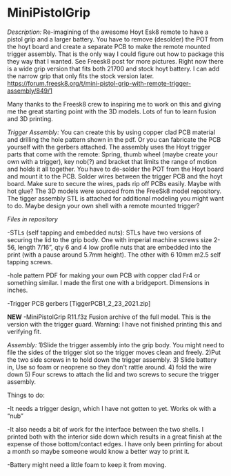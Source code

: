 # MiniPistolGrip

*Description:* Re-imagining of the awesome Hoyt Esk8 remote to have a pistol grip and a larger battery.  You have to remove (desolder) the POT from the hoyt board and create a separate PCB to make the remote mounted trigger assembly. That is the only way I could figure out how to package this they way that I wanted.  See Freesk8 post for more pictures. Right now there is a wide grip version that fits both 21700 and stock hoyt battery. I can add the narrow grip that only fits the stock version later. 
https://forum.freesk8.org/t/mini-pistol-grip-with-remote-trigger-assembly/849/1

Many thanks to the Freesk8 crew to inspiring me to work on this and giving me the great starting point with the 3D models. Lots of fun to learn fusion and 3D printing. 

*Trigger Assembly:*  You can create this by using copper clad PCB material and drilling the hole pattern shown in the pdf. Or you can fabricate the PCB yourself with the gerbers attached.  The assembly uses the Hoyt trigger parts that come with the remote:  Spring, thumb wheel (maybe create your own with a trigger), key nob(?) and bracket that limits the range of motion and holds it all together. You have to de-solder the POT from the Hoyt board and mount it to the PCB.  Solder wires between the trigger PCB and the hoyt board.  Make sure to secure the wires, pads rip off PCBs easily. Maybe with hot glue?  The 3D models were sourced from the FreeSk8 model repository. The tigger assembly STL is attached for additional modeling you might want to do.  Maybe design your own shell with a remote mounted trigger?  

*Files in repository* 

-STLs (self tapping and embedded nuts): STLs have two versions of securing the lid to the grip body.  One with imperial machine screws size 2-56, length 7/16”, qty 6 and 4 low profile nuts that are embedded into the print (with a pause around 5.7mm height).  The other with 6 10mm m2.5 self tapping screws. 

-hole pattern PDF for making your own PCB with copper clad Fr4 or something similar.  I made the first one with a bridgeport.  Dimensions in inches.

-Trigger PCB gerbers [TiggerPCB1_2_23_2021.zip]

**NEW**
-MiniPistolGrip R11.f3z  Fusion archive of the full model.  This is the version with the trigger guard.  Warning: I have not finished printing this and verifying fit.

*Assembly:* 
1)Slide the trigger assembly into the grip body. You might need to file the sides of the trigger slot so the trigger moves clean and freely.
2)Put the two side screws in to hold down the trigger assembly. 
3) Slide battery in, Use so foam or neoprene so they don't rattle around. 
4) fold the wire down
5) Four screws to attach the lid and two screws to secure the trigger assembly.  



 

Things to do:

-It needs a trigger design, which I have not gotten to yet. Works ok with a “nub”

-It also needs a bit of work for the interface between the two shells. I printed both with the interior side down which results in a great finish at the expense of those bottom/contact edges. I have only been printing for about a month so maybe someone would know a better way to print it.

-Battery might need a little foam to keep it from moving.


